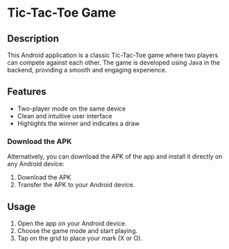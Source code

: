 
# Tic-Tac-Toe Game

## Description

This Android application is a classic Tic-Tac-Toe game where two players can compete against each other. The game is developed using Java in the backend, providing a smooth and engaging experience.

## Features

- Two-player mode on the same device
- Clean and intuitive user interface
- Highlights the winner and indicates a draw

### Download the APK

Alternatively, you can download the APK of the app and install it directly on any Android device:

1. Download the APK 
2. Transfer the APK to your Android device.


## Usage

1. Open the app on your Android device.
2. Choose the game mode and start playing.
3. Tap on the grid to place your mark (X or O).

